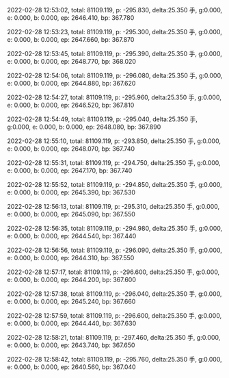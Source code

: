 2022-02-28 12:53:02, total: 81109.119, p: -295.830, delta:25.350 手, g:0.000, e: 0.000, b: 0.000, ep: 2646.410, bp: 367.780

2022-02-28 12:53:23, total: 81109.119, p: -295.300, delta:25.350 手, g:0.000, e: 0.000, b: 0.000, ep: 2647.660, bp: 367.870

2022-02-28 12:53:45, total: 81109.119, p: -295.390, delta:25.350 手, g:0.000, e: 0.000, b: 0.000, ep: 2648.770, bp: 368.020

2022-02-28 12:54:06, total: 81109.119, p: -296.080, delta:25.350 手, g:0.000, e: 0.000, b: 0.000, ep: 2644.880, bp: 367.620

2022-02-28 12:54:27, total: 81109.119, p: -295.960, delta:25.350 手, g:0.000, e: 0.000, b: 0.000, ep: 2646.520, bp: 367.810

2022-02-28 12:54:49, total: 81109.119, p: -295.040, delta:25.350 手, g:0.000, e: 0.000, b: 0.000, ep: 2648.080, bp: 367.890

2022-02-28 12:55:10, total: 81109.119, p: -293.850, delta:25.350 手, g:0.000, e: 0.000, b: 0.000, ep: 2648.070, bp: 367.740

2022-02-28 12:55:31, total: 81109.119, p: -294.750, delta:25.350 手, g:0.000, e: 0.000, b: 0.000, ep: 2647.170, bp: 367.740

2022-02-28 12:55:52, total: 81109.119, p: -294.850, delta:25.350 手, g:0.000, e: 0.000, b: 0.000, ep: 2645.390, bp: 367.530

2022-02-28 12:56:13, total: 81109.119, p: -295.310, delta:25.350 手, g:0.000, e: 0.000, b: 0.000, ep: 2645.090, bp: 367.550

2022-02-28 12:56:35, total: 81109.119, p: -294.980, delta:25.350 手, g:0.000, e: 0.000, b: 0.000, ep: 2644.540, bp: 367.440

2022-02-28 12:56:56, total: 81109.119, p: -296.090, delta:25.350 手, g:0.000, e: 0.000, b: 0.000, ep: 2644.310, bp: 367.550

2022-02-28 12:57:17, total: 81109.119, p: -296.600, delta:25.350 手, g:0.000, e: 0.000, b: 0.000, ep: 2644.200, bp: 367.600

2022-02-28 12:57:38, total: 81109.119, p: -296.040, delta:25.350 手, g:0.000, e: 0.000, b: 0.000, ep: 2645.240, bp: 367.660

2022-02-28 12:57:59, total: 81109.119, p: -296.600, delta:25.350 手, g:0.000, e: 0.000, b: 0.000, ep: 2644.440, bp: 367.630

2022-02-28 12:58:21, total: 81109.119, p: -297.460, delta:25.350 手, g:0.000, e: 0.000, b: 0.000, ep: 2643.740, bp: 367.650

2022-02-28 12:58:42, total: 81109.119, p: -295.760, delta:25.350 手, g:0.000, e: 0.000, b: 0.000, ep: 2640.560, bp: 367.040